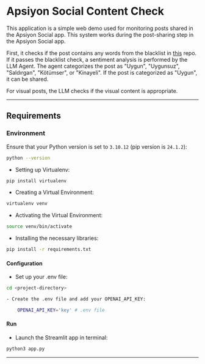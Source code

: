 # Apsiyon Social Content Check

This application is a simple web demo used for monitoring posts shared in the Apsiyon Social app. This system works during the post-sharing step in the Apsiyon Social app.

First, it checks if the post contains any words from the blacklist in [this](https://github.com/ooguz/turkce-kufur-karaliste/blob/master/karaliste.txt) repo. If it passes the blacklist check, a sentiment analysis is performed by the LLM Agent. The agent categorizes the post as "Uygun", "Uygunsuz", "Saldırgan", "Kötümser", or "Kinayeli". If the post is categorized as "Uygun", it can be shared.

For visual posts, the LLM checks if the visual content is appropriate.

---

## Requirements

### Environment

Ensure that your Python version is set to `3.10.12` (pip version is `24.1.2`):

```bash
python --version
```
- Setting up Virtualenv:

```bash
pip install virtualenv
```
- Creating a Virtual Environment:
```bash
virtualenv venv
```
- Activating the Virtual Environment:
```bash
source venv/bin/activate
```
- Installing the necessary libraries:
```bash
pip install -r requirements.txt
```

#### Configuration

- Set up your .env file:

```bash
cd <project-directory>
```

```bash
- Create the .env file and add your OPENAI_API_KEY:

    OPENAI_API_KEY='key' # .env file

```

#### Run

- Launch the Streamlit app in terminal:
```bash
python3 app.py
```
----
